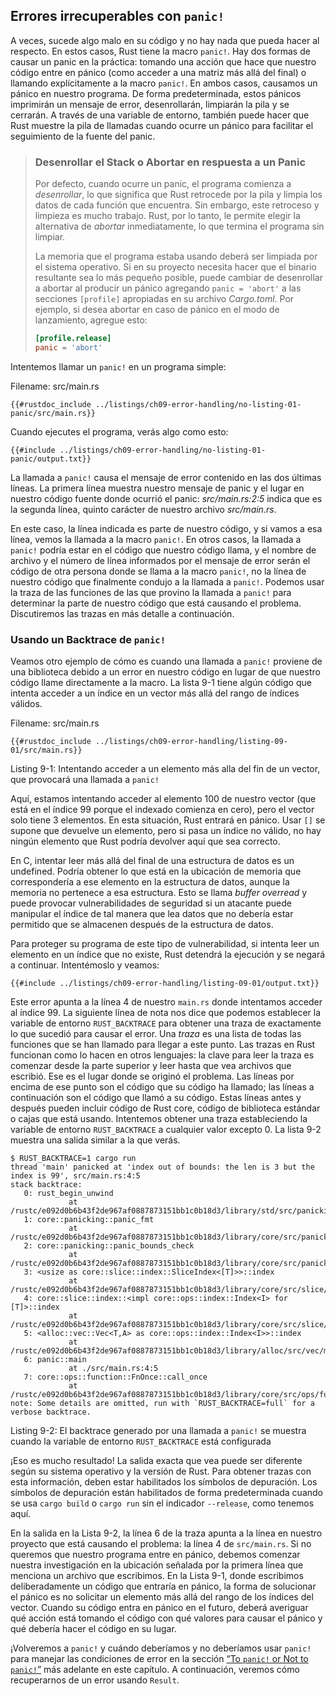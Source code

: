 ## Errores irrecuperables con `panic!`

A veces, sucede algo malo en su código y no hay nada que pueda hacer al
respecto. En estos casos, Rust tiene la macro `panic!`. Hay dos formas de
causar un panic en la práctica: tomando una acción que hace que nuestro código
entre en pánico (como acceder a una matriz más allá del final) o llamando
explícitamente a la macro `panic!`. En ambos casos, causamos un pánico en
nuestro programa. De forma predeterminada, estos pánicos imprimirán un mensaje
de error, desenrollarán, limpiarán la pila y se cerrarán. A través de una
variable de entorno, también puede hacer que Rust muestre la pila de llamadas
cuando ocurre un pánico para facilitar el seguimiento de la fuente del panic.

> ### Desenrollar el Stack o Abortar en respuesta a un Panic
>
> Por defecto, cuando ocurre un panic, el programa comienza a *desenrollar*,
> lo que significa que Rust retrocede por la pila y limpia los datos de cada
> función que encuentra. Sin embargo, este retroceso y limpieza es mucho
> trabajo. Rust, por lo tanto, le permite elegir la alternativa de *abortar*
> inmediatamente, lo que termina el programa sin limpiar.
>
> La memoria que el programa estaba usando deberá ser limpiada
> por el sistema operativo. Si en su proyecto necesita hacer que el binario
> resultante sea lo más pequeño posible, puede cambiar de desenrollar a abortar
> al producir un pánico agregando `panic = 'abort'` a las secciones
> `[profile]` apropiadas en su archivo *Cargo.toml*. Por ejemplo, si desea
> abortar en caso de pánico en el modo de lanzamiento, agregue esto:
>
> ```toml
> [profile.release]
> panic = 'abort'
> ```

Intentemos llamar un `panic!` en un programa simple:

<span class="filename">Filename: src/main.rs</span>

```rust,should_panic,panics
{{#rustdoc_include ../listings/ch09-error-handling/no-listing-01-panic/src/main.rs}}
```

Cuando ejecutes el programa, verás algo como esto:

```console
{{#include ../listings/ch09-error-handling/no-listing-01-panic/output.txt}}
```

La llamada a `panic!` causa el mensaje de error contenido en las dos últimas
líneas. La primera línea muestra nuestro mensaje de panic y el lugar en
nuestro código fuente donde ocurrió el panic: *src/main.rs:2:5* indica que es
la segunda línea, quinto carácter de nuestro archivo *src/main.rs*.

En este caso, la línea indicada es parte de nuestro código, y si vamos a esa
línea, vemos la llamada a la macro `panic!`. En otros casos, la llamada a
`panic!` podría estar en el código que nuestro código llama, y el nombre de
archivo y el número de línea informados por el mensaje de error serán el
código de otra persona donde se llama a la macro `panic!`, no la línea de
nuestro código que finalmente condujo a la llamada a `panic!`. Podemos usar la
traza de las funciones de las que provino la llamada a `panic!` para
determinar la parte de nuestro código que está causando el problema. 
Discutiremos las trazas en más detalle a continuación.

### Usando un Backtrace de `panic!`

Veamos otro ejemplo de cómo es cuando una llamada a `panic!` proviene de una
biblioteca debido a un error en nuestro código en lugar de que nuestro código
llame directamente a la macro. La lista 9-1 tiene algún código que intenta
acceder a un índice en un vector más allá del rango de índices válidos.

<span class="filename">Filename: src/main.rs</span>

```rust,should_panic,panics
{{#rustdoc_include ../listings/ch09-error-handling/listing-09-01/src/main.rs}}
```

<span class="caption">Listing 9-1: Intentando acceder a un elemento más alla del
fin de un vector, que provocará una llamada a `panic!`</span>

Aquí, estamos intentando acceder al elemento 100 de nuestro vector (que está
en el índice 99 porque el indexado comienza en cero), pero el vector solo
tiene 3 elementos. En esta situación, Rust entrará en pánico. Usar `[]` se
supone que devuelve un elemento, pero si pasa un índice no válido, no hay
ningún elemento que Rust podría devolver aquí que sea correcto.

En C, intentar leer más allá del final de una estructura de datos es un
undefined. Podría obtener lo que está en la ubicación de
memoria que correspondería a ese elemento en la estructura de datos, aunque
la memoria no pertenece a esa estructura. Esto se llama *buffer overread* y
puede provocar vulnerabilidades de seguridad si un atacante puede manipular el
índice de tal manera que lea datos que no debería estar permitido que se
almacenen después de la estructura de datos.

Para proteger su programa de este tipo de vulnerabilidad, si intenta leer un
elemento en un índice que no existe, Rust detendrá la ejecución y se negará a
continuar. Intentémoslo y veamos:

```console
{{#include ../listings/ch09-error-handling/listing-09-01/output.txt}}
```

Este error apunta a la línea 4 de nuestro `main.rs` donde intentamos acceder al
índice 99. La siguiente línea de nota nos dice que podemos establecer la
variable de entorno `RUST_BACKTRACE` para obtener una traza de exactamente lo
que sucedió para causar el error. Una *traza* es una lista de todas las
funciones que se han llamado para llegar a este punto. Las trazas en Rust
funcionan como lo hacen en otros lenguajes: la clave para leer la traza es
comenzar desde la parte superior y leer hasta que vea archivos que escribió.
Ese es el lugar donde se originó el problema. Las líneas por encima de ese
punto son el código que su código ha llamado; las líneas a continuación son el
código que llamó a su código. Estas líneas antes y después pueden incluir
código de Rust core, código de biblioteca estándar o cajas que está usando.
Intentemos obtener una traza estableciendo la variable de entorno
`RUST_BACKTRACE` a cualquier valor excepto 0. La lista 9-2 muestra una salida
similar a la que verás.

<!-- manual-regeneration
cd listings/ch09-error-handling/listing-09-01
RUST_BACKTRACE=1 cargo run
copy the backtrace output below
check the backtrace number mentioned in the text below the listing
-->

```console
$ RUST_BACKTRACE=1 cargo run
thread 'main' panicked at 'index out of bounds: the len is 3 but the index is 99', src/main.rs:4:5
stack backtrace:
   0: rust_begin_unwind
             at /rustc/e092d0b6b43f2de967af0887873151bb1c0b18d3/library/std/src/panicking.rs:584:5
   1: core::panicking::panic_fmt
             at /rustc/e092d0b6b43f2de967af0887873151bb1c0b18d3/library/core/src/panicking.rs:142:14
   2: core::panicking::panic_bounds_check
             at /rustc/e092d0b6b43f2de967af0887873151bb1c0b18d3/library/core/src/panicking.rs:84:5
   3: <usize as core::slice::index::SliceIndex<[T]>>::index
             at /rustc/e092d0b6b43f2de967af0887873151bb1c0b18d3/library/core/src/slice/index.rs:242:10
   4: core::slice::index::<impl core::ops::index::Index<I> for [T]>::index
             at /rustc/e092d0b6b43f2de967af0887873151bb1c0b18d3/library/core/src/slice/index.rs:18:9
   5: <alloc::vec::Vec<T,A> as core::ops::index::Index<I>>::index
             at /rustc/e092d0b6b43f2de967af0887873151bb1c0b18d3/library/alloc/src/vec/mod.rs:2591:9
   6: panic::main
             at ./src/main.rs:4:5
   7: core::ops::function::FnOnce::call_once
             at /rustc/e092d0b6b43f2de967af0887873151bb1c0b18d3/library/core/src/ops/function.rs:248:5
note: Some details are omitted, run with `RUST_BACKTRACE=full` for a verbose backtrace.
```

<span class="caption">Listing 9-2: El backtrace generado por una llamada a
`panic!` se muestra cuando la variable de entorno `RUST_BACKTRACE` está 
configurada</span>

¡Eso es mucho resultado! La salida exacta que vea puede ser diferente según su
sistema operativo y la versión de Rust. Para obtener trazas con esta
información, deben estar habilitados los símbolos de depuración. Los símbolos
de depuración están habilitados de forma predeterminada cuando se usa `cargo
build` o `cargo run` sin el indicador `--release`, como tenemos aquí.

En la salida en la Lista 9-2, la línea 6 de la traza apunta a la línea en
nuestro proyecto que está causando el problema: la línea 4 de `src/main.rs`. Si
no queremos que nuestro programa entre en pánico, debemos comenzar nuestra
investigación en la ubicación señalada por la primera línea que menciona un
archivo que escribimos. En la Lista 9-1, donde escribimos deliberadamente un
código que entraría en pánico, la forma de solucionar el pánico es no solicitar
un elemento más allá del rango de los índices del vector. Cuando su código
entra en pánico en el futuro, deberá averiguar qué acción está tomando el
código con qué valores para causar el pánico y qué debería hacer el código en
su lugar.

¡Volveremos a `panic!` y cuándo deberíamos y no deberíamos usar `panic!` para
manejar las condiciones de error en la sección [“To `panic!` or Not to
`panic!`”][to-panic-or-not-to-panic]<!-- ignore --> más adelante en este
capítulo. A continuación, veremos cómo recuperarnos de un error usando
`Result`.

[to-panic-or-not-to-panic]:
ch09-03-to-panic-or-not-to-panic.html#to-panic-or-not-to-panic
